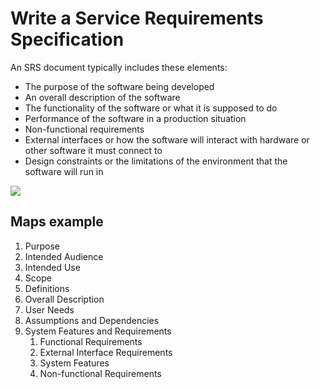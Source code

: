 # Write a Service Requirements Specification

An SRS document typically includes these elements:

- The purpose of the software being developed
- An overall description of the software
- The functionality of the software or what it is supposed to do
- Performance of the software in a production situation
- Non-functional requirements
- External interfaces or how the software will interact with hardware or other software it must connect to
- Design constraints or the limitations of the environment that the software will run in

![](https://cdn-cfdja.nitrocdn.com/uOxxxDWjcukgNxoRlWCAPnOZsfFUWQlA/assets/static/optimized/rev-ac7cf1a/wp-content/webp-express/webp-images/uploads/2020/09/rsz_1unpt0nojddndtanxedittltkr33gvqtqxkohp2lz.png.webp)

## Maps example

1. Purpose
2. Intended Audience
3. Intended Use
4. Scope
5. Definitions
6. Overall Description
7. User Needs
8. Assumptions and Dependencies
9. System Features and Requirements
   1. Functional Requirements
   2. External Interface Requirements
   3. System Features
   4. Non-functional Requirements
